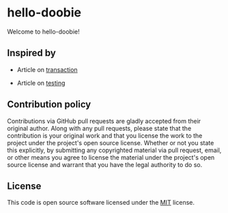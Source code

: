 # hello-doobie #

Welcome to hello-doobie!

## Inspired by

* Article on [transaction](https://blog.softwaremill.com/from-transactional-to-type-safe-reasonable-transactions-a5019906245e)

* Article on [testing](https://blog.softwaremill.com/testing-doobie-programs-425517c1c295)

## Contribution policy ##

Contributions via GitHub pull requests are gladly accepted from their original author. Along with
any pull requests, please state that the contribution is your original work and that you license
the work to the project under the project's open source license. Whether or not you state this
explicitly, by submitting any copyrighted material via pull request, email, or other means you
agree to license the material under the project's open source license and warrant that you have the
legal authority to do so.

## License ##

This code is open source software licensed under the
[MIT](https://opensource.org/licenses/MIT) license.
